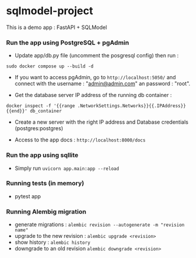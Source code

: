 # sqlmodel-project

This is a demo app : FastAPI + SQLModel

### Run the app using PostgreSQL + pgAdmin

- Update app/db.py file (uncomment the posgresql config) then run :

`sudo docker compose up --build -d`

- If you want to access pgAdmin, go to `http://localhost:5050/` and connect with the username : "admin@admin.com" an password : "root".

- Get the database server IP address of the running db container :

`docker inspect -f '{{range .NetworkSettings.Networks}}{{.IPAddress}}{{end}}' db_container`

- Create a new server with the right IP address and Database credentials (postgres:postgres)

- Access to the app docs : `http://localhost:8000/docs`

### Run the app using sqllite

- Simply run `uvicorn app.main:app --reload`

### Running tests (in memory)

- pytest app

### Running Alembig migration

- generate migrations : `alembic revision --autogenerate -m "revision name"`
- upgrade to the new revision : `alembic upgrade <revision>`
- show history : `alembic history`
- downgrade to an old revision `alembic downgrade <revision>`
